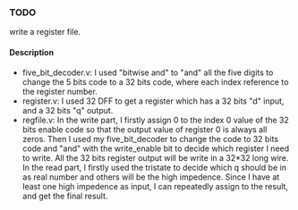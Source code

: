 ### TODO
write a register file.
#### Description
- five_bit_decoder.v: I used "bitwise and" to "and" all the five digits to
  change the 5 bits code to a 32 bits code, where each index reference to
  the register number.
- register.v: I used 32 DFF to get a register which has a 32 bits "d" input,
  and a 32 bits "q" output.
- regfile.v: In the write part, I firstly assign 0 to the index 0 value of
  the 32 bits enable code so that the output value of register 0 is always
  all zeros. Then I used my five_bit_decoder to change the code to 32 bits
  code and "and" with the write_enable bit to decide which register I need
  to write. All the 32 bits register output will be write in a 32*32 long wire.
  In the read part, I firstly used the tristate to decide which q should be
  in as real number and others will be the high impedence. Since I have at
  least one high impedence as input, I can repeatedly assign to the result,
  and get the final result.
